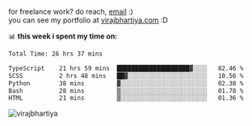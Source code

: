 for freelance work? do reach, [email](mailto:vlbhartiya@gmail.com) :)<br/>
you can see my portfolio at [virajbhartiya.com](https://virajbhartiya.com) :D

📊 **this week i spent my time on:**

<!--START_SECTION:waka-->

```txt
Total Time: 26 hrs 37 mins

TypeScript    21 hrs 59 mins  ████████████████████▓░░░░   82.46 %
SCSS          2 hrs 48 mins   ██▓░░░░░░░░░░░░░░░░░░░░░░   10.56 %
Python        38 mins         ▓░░░░░░░░░░░░░░░░░░░░░░░░   02.38 %
Bash          28 mins         ▒░░░░░░░░░░░░░░░░░░░░░░░░   01.78 %
HTML          21 mins         ▒░░░░░░░░░░░░░░░░░░░░░░░░   01.36 %
```

<!--END_SECTION:waka-->

<p align="left"> <img src="https://komarev.com/ghpvc/?username=virajbhartiya&color=blue" alt="virajbhartiya" /> </p>
